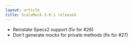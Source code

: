 ```yaml
---
layout: article
title: ScalaMock 3.0.1 released
---
```


- Reinstate Specs2 support (fix for #26)
- Don't generate mocks for private methods (fix for #27)
